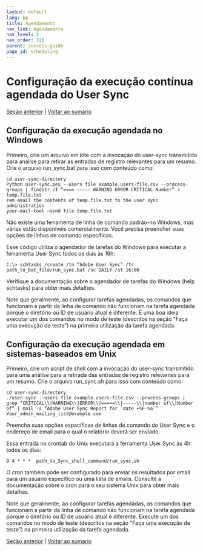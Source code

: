 ```yaml
---
layout: default
lang: bp
title: Agendamento
nav_link: Agendamento
nav_level: 2
nav_order: 320
parent: success-guide
page_id: scheduling
---
```


# Configuração da execução contínua agendada do User Sync


[Seção anterior](command_line_options.md) \| [Voltar ao sumário](index.md) 

## Configuração da execução agendada no Windows

Primeiro, crie um arquivo em lote com a invocação do user-sync transmitido para análise para retirar as entradas de registro relevantes para um resumo.  Crie o arquivo run_sync.bat para isso com conteúdo como:

	cd user-sync-directory
	Python user-sync.pex --users file example.users-file.csv --process-groups | findstr /I “==== ----- WARNING ERROR CRITICAL Number” > temp.file.txt
	rem email the contents of temp.file.txt to the user sync administration
	your-mail-tool –send file temp.file.txt


Não existe uma ferramenta de linha de comando padrão-no Windows, mas várias estão disponíveis comercialmente.
Você precisa preencher suas opções de linhas de comando específicas.

Esse código utiliza o agendador de tarefas do Windows para executar a ferramenta User Sync todos os dias às 16h:

	C:\> schtasks /create /tn “Adobe User Sync” /tr path_to_bat_file/run_sync.bat /sc DAILY /st 16:00

Verifique a documentação sobre o agendador de tarefas do Windows (help schtasks) para obter mais detalhes.

Note que geralmente, ao configurar tarefas agendadas, os comandos que funcionam a partir da linha de comando não funcionam na tarefa agendada porque o diretório ou ID de usuário atual é diferente.  É uma boa ideia executar um dos comandos no modo de teste (descritos na seção “Faça uma execução de teste”) na primeira utilização da tarefa agendada.


## Configuração da execução agendada em sistemas-baseados em Unix

Primeiro, crie um script de shell com a invocação do user-sync transmitido para uma análise para a retirada das entradas de registro relevantes para um resumo.  Crie o arquivo run_sync.sh para isso com conteúdo como:

	cd user-sync-directory
	./user-sync --users file example.users-file.csv --process-groups |  grep “CRITICAL\\|WARNING\\|ERROR\\|=====\\|-----\\|number of\\|Number of” | mail -s “Adobe User Sync Report for `date +%F-%a`” 
    Your_admin_mailing_list@example.com


Preencha suas opções específicas de linhas de comando do User Sync e o endereço de email para o qual o relatório deverá ser enviado.

Essa entrada no crontab do Unix executará a ferramenta User Sync às 4h todos os dias: 

	0 4 * * *  path_to_Sync_shell_command/run_sync.sh 

O cron também pode ser configurado para enviar os resultados por email para um usuário específico ou uma lista de emails.  Consulte a documentação sobre o cron para o seu sistema Unix para obter mais detalhes.

Note que geralmente, ao configurar tarefas agendadas, os comandos que funcionam a partir da linha de comando não funcionam na tarefa agendada porque o diretório ou ID de usuário atual é diferente.  Execute um dos comandos no modo de teste (descritos na seção “Faça uma execução de teste”) na primeira utilização da tarefa agendada.


[Seção anterior](command_line_options.md) \| [Voltar ao sumário](index.md) 

